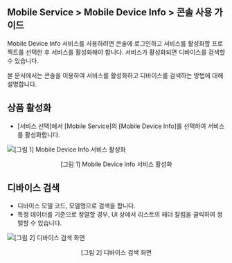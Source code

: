 ## Mobile Service > Mobile Device Info > 콘솔 사용 가이드

Mobile Device Info 서비스를 사용하려면 콘솔에 로그인하고 서비스를 활성화할 프로젝트를 선택한 후 서비스를 활성화해야 합니다. 서비스가 활성화되면 디바이스를 검색할 수 있습니다.

본 문서에서는 콘솔을 이용하여 서비스를 활성화하고 디바이스를 검색하는 방법에 대해 설명합니다.

## 상품 활성화

* [서비스 선택]에서 [Mobile Service]의 [Mobile Device Info]를 선택하여 서비스를 활성화합니다.

![[그림 1] Mobile Device Info 서비스 활성화](http://static.toastoven.net/prod_mobiledeviceinfo/img_cg_01.png)
<center>[그림 1] Mobile Device Info 서비스 활성화</center>

## 디바이스 검색 

* 디바이스 모델 코드, 모델명으로 검색을 합니다.
* 특정 데이터를 기준으로 정렬할 경우, UI 상에서 리스트의 헤더 칼럼을 클릭하여 정렬할 수 있습니다.

![[그림 2] 디바이스 검색 화면](http://static.toastoven.net/prod_mobiledeviceinfo/img_cg_02.png)
<center>[그림 2] 디바이스 검색 화면</center>
